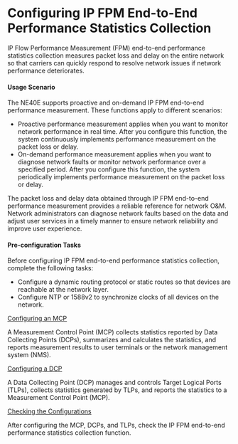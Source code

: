 Configuring IP FPM End-to-End Performance Statistics Collection
===============================================================

IP Flow Performance Measurement (FPM) end-to-end performance statistics collection measures packet loss and delay on the entire network so that carriers can quickly respond to resolve network issues if network performance deteriorates.

#### Usage Scenario

The NE40E supports proactive and on-demand IP FPM end-to-end performance measurement. These functions apply to different scenarios:

* Proactive performance measurement applies when you want to monitor network performance in real time. After you configure this function, the system continuously implements performance measurement on the packet loss or delay.
* On-demand performance measurement applies when you want to diagnose network faults or monitor network performance over a specified period. After you configure this function, the system periodically implements performance measurement on the packet loss or delay.

The packet loss and delay data obtained through IP FPM end-to-end performance measurement provides a reliable reference for network O&M. Network administrators can diagnose network faults based on the data and adjust user services in a timely manner to ensure network reliability and improve user experience.


#### Pre-configuration Tasks

Before configuring IP FPM end-to-end performance statistics collection, complete the following tasks:

* Configure a dynamic routing protocol or static routes so that devices are reachable at the network layer.
* Configure NTP or 1588v2 to synchronize clocks of all devices on the network.


[Configuring an MCP](../../../../software/nev8r10_vrpv8r16/user/vrp/dc_vrp_ipfpm_cfg_0006.html)

A Measurement Control Point (MCP) collects statistics reported by Data Collecting Points (DCPs), summarizes and calculates the statistics, and reports measurement results to user terminals or the network management system (NMS).

[Configuring a DCP](../../../../software/nev8r10_vrpv8r16/user/vrp/dc_vrp_ipfpm_cfg_0007.html)

A Data Collecting Point (DCP) manages and controls Target Logical Ports (TLPs), collects statistics generated by TLPs, and reports the statistics to a Measurement Control Point (MCP).

[Checking the Configurations](../../../../software/nev8r10_vrpv8r16/user/vrp/dc_vrp_ipfpm_cfg_0008.html)

After configuring the MCP, DCPs, and TLPs, check the IP FPM end-to-end performance statistics collection function.